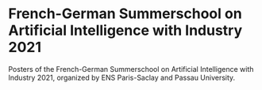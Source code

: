 # French-German Summerschool on Artificial Intelligence with Industry 2021

Posters of the French-German Summerschool on Artificial Intelligence with Industry 2021, organized by ENS Paris-Saclay and Passau University.
